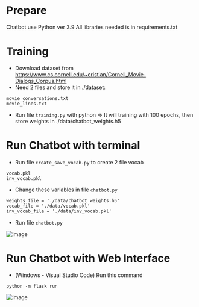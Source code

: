 Prepare
====================
Chatbot use Python ver 3.9
All libraries needed is in requirements.txt

Training
====================
* Download dataset from https://www.cs.cornell.edu/~cristian/Cornell_Movie-Dialogs_Corpus.html
* Need 2 files and store it in ./dataset:
```
movie_conversations.txt
movie_lines.txt
```
* Run file ```training.py``` with python
=> It will training with 100 epochs, then store weights in ./data/chatbot_weights.h5

Run Chatbot with terminal
====================
* Run file ```create_save_vocab.py``` to create 2 file vocab
```
vocab.pkl
inv_vocab.pkl
```
* Change these variables in file ```chatbot.py```
```
weights_file = './data/chatbot_weights.h5'
vocab_file = './data/vocab.pkl'
inv_vocab_file = './data/inv_vocab.pkl'
```
* Run file ```chatbot.py```

![image](https://user-images.githubusercontent.com/93110117/138664370-e34bf272-101b-4a6d-97f0-eea3842ab401.png)

Run Chatbot with Web Interface
====================
* (Windows - Visual Studio Code) Run this command
```
python -m flask run
```
![image](https://user-images.githubusercontent.com/93110117/138663840-56690fd2-bc97-4899-ad93-8f6057cd9509.png)

